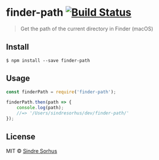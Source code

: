# finder-path [![Build Status](https://travis-ci.org/sindresorhus/finder-path.svg?branch=master)](https://travis-ci.org/sindresorhus/finder-path)

> Get the path of the current directory in Finder (macOS)


## Install

```
$ npm install --save finder-path
```


## Usage

```js
const finderPath = require('finder-path');

finderPath.then(path => {
	console.log(path);
	//=> '/Users/sindresorhus/dev/finder-path/'
});
```


## License

MIT © [Sindre Sorhus](https://sindresorhus.com)
